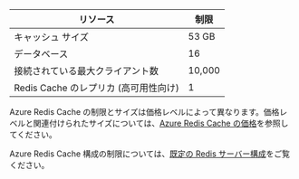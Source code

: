 | リソース | 制限 |
|---------------------------------------------|----------------------------------------|
| キャッシュ サイズ | 53 GB |
| データベース | 16 |
| 接続されている最大クライアント数 | 10,000 |
| Redis Cache のレプリカ (高可用性向け) | 1 |

Azure Redis Cache の制限とサイズは価格レベルによって異なります。価格レベルと関連付けられたサイズについては、[Azure Redis Cache の価格](http://azure.microsoft.com/pricing/details/cache/)を参照してください。

Azure Redis Cache 構成の制限については、[既定の Redis サーバー構成](redis-cache/cache-configure.md#default-redis-server-configuration)をご覧ください。

<!---HONumber=August15_HO9-->